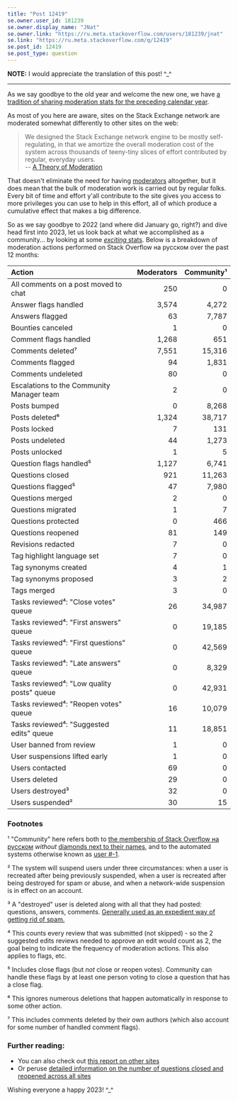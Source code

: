 ```yaml
---
title: "Post 12419"
se.owner.user_id: 181239
se.owner.display_name: "JNat"
se.owner.link: "https://ru.meta.stackoverflow.com/users/181239/jnat"
se.link: "https://ru.meta.stackoverflow.com/q/12419"
se.post_id: 12419
se.post_type: question
---
```


<p><strong>NOTE:</strong> I would appreciate the translation of this post! ^_^</p>
<hr />
<p>As we say goodbye to the old year and welcome the new one, we have <a href="https://ru.meta.stackoverflow.com/search?q=%22year+in+moderation%22+is%3Aquestion">a tradition of sharing moderation stats for the preceding calendar year</a>.</p>
<p>As most of you here are aware, sites on the Stack Exchange network are moderated somewhat differently to other sites on the web:</p>
<blockquote>
<p>We designed the Stack Exchange network engine to be mostly self-regulating, in that we amortize the overall moderation cost of the system across thousands of teeny-tiny slices of effort contributed by regular, everyday users.<br />
-- <a href="http://blog.stackoverflow.com/2009/05/a-theory-of-moderation/">A Theory of Moderation</a></p>
</blockquote>
<p>That doesn't eliminate the need for having <a href="https://stackoverflow.blog/2018/11/21/our-theory-of-moderation-re-visited/">moderators</a> altogether, but it does mean that the bulk of moderation work is carried out by regular folks. Every bit of time and effort y'all contribute to the site gives you access to more privileges you can use to help in this effort, all of which produce a cumulative effect that makes a big difference.</p>
<p>So as we say goodbye to 2022 (and where did January go, right?) and dive head first into 2023, let us look back at what we accomplished as a community... by looking at some <a href="https://i.stack.imgur.com/V0TPg.gif" rel="nofollow noreferrer"><em>exciting</em> stats</a>. Below is a breakdown of moderation actions performed on Stack Overflow на русском over the past 12 months:</p>
<div class="s-table-container">
<table class="s-table">
<thead>
<tr>
<th style="text-align: left;">Action</th>
<th style="text-align: right;">Moderators</th>
<th style="text-align: right;">Community¹</th>
</tr>
</thead>
<tbody>
<tr>
<td style="text-align: left;">All comments on a post moved to chat</td>
<td style="text-align: right;">250</td>
<td style="text-align: right;">0</td>
</tr>
<tr>
<td style="text-align: left;">Answer flags handled</td>
<td style="text-align: right;">3,574</td>
<td style="text-align: right;">4,272</td>
</tr>
<tr>
<td style="text-align: left;">Answers flagged</td>
<td style="text-align: right;">63</td>
<td style="text-align: right;">7,787</td>
</tr>
<tr>
<td style="text-align: left;">Bounties canceled</td>
<td style="text-align: right;">1</td>
<td style="text-align: right;">0</td>
</tr>
<tr>
<td style="text-align: left;">Comment flags handled</td>
<td style="text-align: right;">1,268</td>
<td style="text-align: right;">651</td>
</tr>
<tr>
<td style="text-align: left;">Comments deleted⁷</td>
<td style="text-align: right;">7,551</td>
<td style="text-align: right;">15,316</td>
</tr>
<tr>
<td style="text-align: left;">Comments flagged</td>
<td style="text-align: right;">94</td>
<td style="text-align: right;">1,831</td>
</tr>
<tr>
<td style="text-align: left;">Comments undeleted</td>
<td style="text-align: right;">80</td>
<td style="text-align: right;">0</td>
</tr>
<tr>
<td style="text-align: left;">Escalations to the Community Manager team</td>
<td style="text-align: right;">2</td>
<td style="text-align: right;">0</td>
</tr>
<tr>
<td style="text-align: left;">Posts bumped</td>
<td style="text-align: right;">0</td>
<td style="text-align: right;">8,268</td>
</tr>
<tr>
<td style="text-align: left;">Posts deleted⁶</td>
<td style="text-align: right;">1,324</td>
<td style="text-align: right;">38,717</td>
</tr>
<tr>
<td style="text-align: left;">Posts locked</td>
<td style="text-align: right;">7</td>
<td style="text-align: right;">131</td>
</tr>
<tr>
<td style="text-align: left;">Posts undeleted</td>
<td style="text-align: right;">44</td>
<td style="text-align: right;">1,273</td>
</tr>
<tr>
<td style="text-align: left;">Posts unlocked</td>
<td style="text-align: right;">1</td>
<td style="text-align: right;">5</td>
</tr>
<tr>
<td style="text-align: left;">Question flags handled⁵</td>
<td style="text-align: right;">1,127</td>
<td style="text-align: right;">6,741</td>
</tr>
<tr>
<td style="text-align: left;">Questions closed</td>
<td style="text-align: right;">921</td>
<td style="text-align: right;">11,263</td>
</tr>
<tr>
<td style="text-align: left;">Questions flagged⁵</td>
<td style="text-align: right;">47</td>
<td style="text-align: right;">7,980</td>
</tr>
<tr>
<td style="text-align: left;">Questions merged</td>
<td style="text-align: right;">2</td>
<td style="text-align: right;">0</td>
</tr>
<tr>
<td style="text-align: left;">Questions migrated</td>
<td style="text-align: right;">1</td>
<td style="text-align: right;">7</td>
</tr>
<tr>
<td style="text-align: left;">Questions protected</td>
<td style="text-align: right;">0</td>
<td style="text-align: right;">466</td>
</tr>
<tr>
<td style="text-align: left;">Questions reopened</td>
<td style="text-align: right;">81</td>
<td style="text-align: right;">149</td>
</tr>
<tr>
<td style="text-align: left;">Revisions redacted</td>
<td style="text-align: right;">7</td>
<td style="text-align: right;">0</td>
</tr>
<tr>
<td style="text-align: left;">Tag highlight language set</td>
<td style="text-align: right;">7</td>
<td style="text-align: right;">0</td>
</tr>
<tr>
<td style="text-align: left;">Tag synonyms created</td>
<td style="text-align: right;">4</td>
<td style="text-align: right;">1</td>
</tr>
<tr>
<td style="text-align: left;">Tag synonyms proposed</td>
<td style="text-align: right;">3</td>
<td style="text-align: right;">2</td>
</tr>
<tr>
<td style="text-align: left;">Tags merged</td>
<td style="text-align: right;">3</td>
<td style="text-align: right;">0</td>
</tr>
<tr>
<td style="text-align: left;">Tasks reviewed⁴: &quot;Close votes&quot; queue</td>
<td style="text-align: right;">26</td>
<td style="text-align: right;">34,987</td>
</tr>
<tr>
<td style="text-align: left;">Tasks reviewed⁴: &quot;First answers&quot; queue</td>
<td style="text-align: right;">0</td>
<td style="text-align: right;">19,185</td>
</tr>
<tr>
<td style="text-align: left;">Tasks reviewed⁴: &quot;First questions&quot; queue</td>
<td style="text-align: right;">0</td>
<td style="text-align: right;">42,569</td>
</tr>
<tr>
<td style="text-align: left;">Tasks reviewed⁴: &quot;Late answers&quot; queue</td>
<td style="text-align: right;">0</td>
<td style="text-align: right;">8,329</td>
</tr>
<tr>
<td style="text-align: left;">Tasks reviewed⁴: &quot;Low quality posts&quot; queue</td>
<td style="text-align: right;">0</td>
<td style="text-align: right;">42,931</td>
</tr>
<tr>
<td style="text-align: left;">Tasks reviewed⁴: &quot;Reopen votes&quot; queue</td>
<td style="text-align: right;">16</td>
<td style="text-align: right;">10,079</td>
</tr>
<tr>
<td style="text-align: left;">Tasks reviewed⁴: &quot;Suggested edits&quot; queue</td>
<td style="text-align: right;">11</td>
<td style="text-align: right;">18,851</td>
</tr>
<tr>
<td style="text-align: left;">User banned from review</td>
<td style="text-align: right;">1</td>
<td style="text-align: right;">0</td>
</tr>
<tr>
<td style="text-align: left;">User suspensions lifted early</td>
<td style="text-align: right;">1</td>
<td style="text-align: right;">0</td>
</tr>
<tr>
<td style="text-align: left;">Users contacted</td>
<td style="text-align: right;">69</td>
<td style="text-align: right;">0</td>
</tr>
<tr>
<td style="text-align: left;">Users deleted</td>
<td style="text-align: right;">29</td>
<td style="text-align: right;">0</td>
</tr>
<tr>
<td style="text-align: left;">Users destroyed³</td>
<td style="text-align: right;">32</td>
<td style="text-align: right;">0</td>
</tr>
<tr>
<td style="text-align: left;">Users suspended²</td>
<td style="text-align: right;">30</td>
<td style="text-align: right;">15</td>
</tr>
</tbody>
</table>
</div><h3>Footnotes</h3>
<p>¹ &quot;Community&quot; here refers both to <a href="https://ru.stackoverflow.com/users">the membership of Stack Overflow на русском</a> <em>without</em> <a href="https://ru.stackoverflow.com/users?tab=moderators">diamonds next to their names</a>, and to the automated systems otherwise known as <a href="https://ru.stackoverflow.com/users/-1">user #-1</a>.</p>
<p>² The system will suspend users under three circumstances: when a user is recreated after being previously suspended, when a user is recreated after being destroyed for spam or abuse, and when a network-wide suspension is in effect on an account.</p>
<p>³ A &quot;destroyed&quot; user is deleted along with all that they had posted: questions, answers, comments. <a href="https://meta.stackexchange.com/questions/88994/what-is-the-difference-between-a-deleted-user-and-a-destroyed-user">Generally used as an expedient way of getting rid of spam.</a></p>
<p>⁴ This counts every review that was submitted (not skipped) - so the 2 suggested edits reviews needed to approve an edit would count as 2, the goal being to indicate the frequency of moderation actions. This also applies to flags, etc.</p>
<p>⁵ Includes close flags (but <em>not</em> close or reopen votes). Community can handle these flags by at least one person voting to close a question that has a close flag.</p>
<p>⁶ This ignores numerous deletions that happen automatically in response to some other action.</p>
<p>⁷ This includes comments deleted by their own authors (which also account for some number of handled comment flags).</p>
<h3>Further reading:</h3>
<ul>
<li>You can also check out <a href="https://stackexchange.com/search?q=title%3A%222022%3A+a+year+in+moderation%22">this report on other sites</a></li>
<li>Or peruse <a href="https://meta.stackexchange.com/q/386090/208518">detailed information on the number of questions closed and reopened across all sites</a></li>
</ul>
<p>Wishing everyone a happy 2023! ^_^</p>

